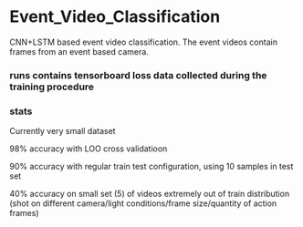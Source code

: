 # Event_Video_Classification

CNN+LSTM based event video classification. The event videos contain frames from an event based camera.

### runs contains tensorboard loss data collected during the training procedure

### stats

Currently very small dataset

98% accuracy with LOO cross validatioon

90% accuracy with regular train test configuration, using 10 samples in test set

40% accuracy on small set (5) of videos extremely out of train distribution (shot on different camera/light conditions/frame size/quantity of action frames)
